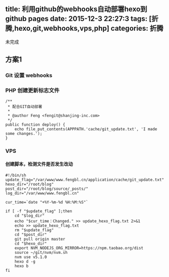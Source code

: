 title: 利用github的webhooks自动部署hexo到github pages
date: 2015-12-3 22:27:3
tags: [折腾,hexo,git,webhooks,vps,php]
categories: 折腾
---

未完成

## 方案1

### Git 设置 webhooks

### PHP 创建更新标志文件

    /**
	 * 配合GIT自动部署
	 *
	 * @author Feng <fengit@shanjing-inc.com>
	 */
	public function deploy() {
	    echo file_put_contents(APPPATH.'cache/git_update.txt', 'I made some changes.');
	}


### VPS

#### 创建脚本，检测文件是否发生改动

    #!/bin/sh
    update_flag="/var/www/www.fengbl.cn/application/cache/git_update.txt"
    hexo_dir="/root/blog"
    post_dir="/root/blog/source/_posts/"
    log_dir="/var/www/www.fengbl.cn"
    
    cur_time=`date "+%Y-%m-%d %H:%M:%S"`
    
    if [ -f "$update_flag" ];then
    	cd "$log_dir"
    	echo "$cur_time：Changed." >> update_hexo_flag.txt 2>&1
    	echo >> update_hexo_flag.txt
    	rm "$update_flag"
    	cd "$post_dir"
    	git pull origin master
    	cd "$hexo_dir"
    	export NVM_NODEJS_ORG_MIRROR=https://npm.taobao.org/dist
    	source ~/git/nvm/nvm.sh
    	nvm use v5.1.0
    	hexo d -g
    	hexo b
    fi
